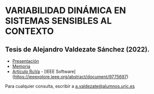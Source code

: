 # VARIABILIDAD DINÁMICA EN SISTEMAS SENSIBLES AL CONTEXTO
## Tesis de Alejandro Valdezate Sánchez (2022).


- [Presentación](presentacion%20variabilidad%20dinamica%20en%20sistemas%20sensibles%20al%20contexto.pdf)
- [Memoria](memoria%20variabilidad%20dinamica%20en%20sistemas%20sensibles%20al%20contexto.pdf)
- [Artículo RuVa](articulo%20ruva%20a%20runtime%20software%20variability%20algorythm.pdf) - [IEEE Software] (https://ieeexplore.ieee.org/abstract/document/9775697)

Para cualquier consulta, escribir a a.valdezate@alumnos.urjc.es 
